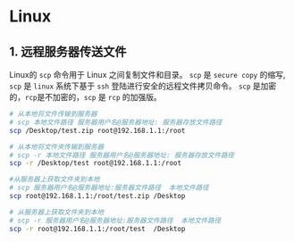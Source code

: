 # Linux

## 1. 远程服务器传送文件

Linux的 `scp` 命令用于 Linux 之间复制文件和目录。
`scp` 是 `secure copy` 的缩写, `scp` 是 `linux` 系统下基于 `ssh` 登陆进行安全的远程文件拷贝命令。
`scp` 是加密的，`rcp`是不加密的，`scp` 是 `rcp` 的加强版。

```bash
# 从本地将文件传输到服务器
# scp 本地文件路径 服务器用户名@服务器地址: 服务器存放文件路径
scp /Desktop/test.zip root@192.168.1.1:/root

# 从本地将文件夹传输到服务器
# scp -r 本地文件路径 服务器用户名@服务器地址: 服务器存放文件路径
scp -r /Desktop/test root@192.168.1.1:/root

#从服务器上获取文件夹到本地
# scp 服务器用户名@服务器地址:服务器文件路径  本地文件路径
scp root@192.168.1.1:/root/test.zip /Desktop

# 从服务器上获取文件夹到本地
# scp -r 服务器用户名@服务器地址:服务器文件路径  本地文件路径
scp -r root@192.168.1.1:/root/test  /Desktop
```